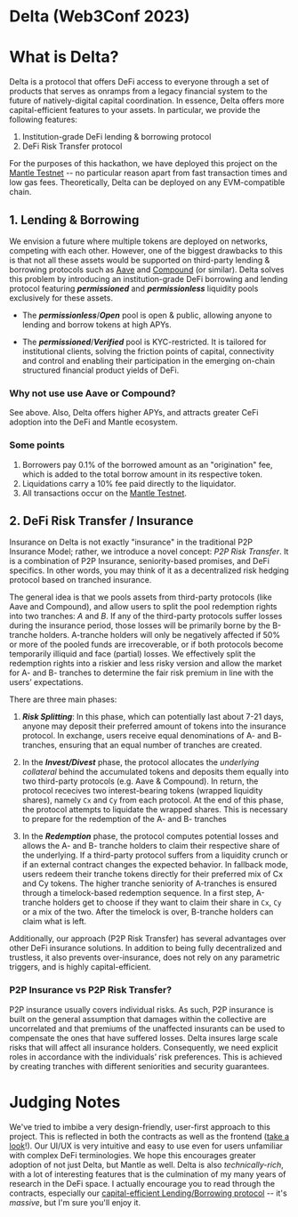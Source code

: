 # Delta (Web3Conf 2023)


# What is Delta?

Delta is a protocol that offers DeFi access to everyone through a set of products that serves as onramps from a legacy financial system to the future of natively-digital capital coordination. In essence, Delta offers more capital-efficient features to your assets. In particular, we provide the following features: 

1. Institution-grade DeFi lending & borrowing protocol
2. DeFi Risk Transfer protocol

For the purposes of this hackathon, we have deployed this project on the [Mantle Testnet](https://mantle.xyz/) -- no particular reason apart from fast transaction times and low gas fees. Theoretically, Delta can be deployed on any EVM-compatible chain.


## 1. Lending & Borrowing

We envision a future where multiple tokens are deployed on networks, competing with each other. However, one of the biggest drawbacks to this is that not all these assets would be supported on third-party lending & borrowing protocols such as [Aave](https://aave.com/) and [Compound](https://compound.finance/) (or similar). Delta solves this problem by introducing an institution-grade DeFi borrowing and lending protocol featuring ***permissioned*** and ***permissionless*** liquidity pools exclusively for these assets.

* The ***permissionless***/***Open*** pool is open & public, allowing anyone to lending and borrow tokens at high APYs.

* The ***permissioned***/***Verified*** pool is KYC-restricted. It is tailored for institutional clients, solving the friction points of capital, connectivity and control and enabling their participation in the emerging on-chain structured financial product yields of DeFi.


### Why not use use Aave or Compound? 

See above. Also, Delta offers higher APYs, and attracts greater CeFi adoption into the DeFi and Mantle ecosystem.


### Some points

1. Borrowers pay 0.1% of the borrowed amount as an "origination" fee, which is added to the total borrow amount in its respective token.
2. Liquidations carry a 10% fee paid directly to the liquidator.
3. All transactions occur on the [Mantle Testnet](https://explorer.testnet.mantle.xyz/).



## 2. DeFi Risk Transfer / Insurance


Insurance on Delta is not exactly "insurance" in the traditional P2P Insurance Model; rather, we introduce a novel concept: *P2P Risk Transfer*. It is a combination of P2P Insurance, seniority-based promises, and DeFi specifics. In other words, you may think of it as a decentralized risk hedging protocol based on tranched insurance. 

The general idea is that we pools assets from third-party protocols (like Aave and Compound), and allow users to split the pool redemption rights into two tranches: *A* and *B*. If any of the third-party protocols suffer losses during the insurance period, those losses will be primarily borne by the B-tranche holders. A-tranche holders will only be negatively affected if 50% or more of the pooled funds are irrecoverable, or if both protocols become temporarily illiquid and face (partial) losses. We effectively split the redemption rights into a riskier and less risky version and allow the market for A- and B- tranches to determine the fair risk premium in line with the users’ expectations.


There are three main phases:

1. ***Risk Splitting***: In this phase, which can potentially last about 7-21 days, anyone may deposit their preferred amount of tokens into the insurance protocol. In exchange, users receive equal denominations of A- and B- tranches, ensuring that an equal number of tranches are created. 

2. In the ***Invest/Divest*** phase, the protocol allocates the *underlying collateral* behind the accumulated tokens and deposits them equally into two third-party protocols (e.g. Aave & Compound). In return, the protocol rececives two interest-bearing tokens (wrapped liquidity shares), namely `Cx` and `Cy` from each protocol. At the end of this phase, the protocol attempts to liquidate the wrapped shares. This is necessary to prepare for the redemption of the A- and B- tranches

3. In the ***Redemption*** phase, the protocol computes potential losses and allows the A- and B- tranche holders to claim their respective share of the underlying. If a third-party protocol suffers from a liquidity crunch or if an external contract changes the expected behavior. In fallback mode, users redeem their tranche tokens directly for their preferred mix of Cx and Cy tokens. The higher tranche seniority of A-tranches is ensured through a timelock-based redemption sequence. In a first step, A-tranche holders get to choose if they want to claim their share in `Cx`, `Cy` or a mix of the two. After the timelock is over, B-tranche holders can claim what is left.


Additionally, our approach (P2P Risk Transfer) has several advantages over other DeFi insurance solutions. In addition to being fully decentralized and trustless, it also prevents over-insurance, does not rely on any parametric triggers, and is highly capital-efficient.


### P2P Insurance vs P2P Risk Transfer?

P2P insurance usually covers individual risks. As such, P2P insurance is built on the general assumption that damages within the collective are uncorrelated and that premiums of the unaffected insurants can be used to compensate the ones that have suffered losses. Delta insures large scale risks that will affect all insurance holders. Consequently, we need explicit roles in accordance with the individuals’ risk preferences. This is achieved by creating tranches with different seniorities and security guarantees. 



# Judging Notes

We've tried to imbibe a very design-friendly, user-first approach to this project. This is reflected in both the contracts as well as the frontend ([take a look](https://delta-mantle.vercel.app/)!). Our UI/UX is very intuitive and easy to use even for users unfamiliar with complex DeFi terminologies. We hope this encourages greater adoption of not just Delta, but Mantle as well. Delta is also *technically-rich*, with a lot of interesting features that is the culmination of my many years of research in the DeFi space. I actually encourage you to read through the contracts, especially our [capital-efficient Lending/Borrowing protocol](https://github.com/nilernts/delta/blob/dev/contracts/contracts/DeltaOpen.sol) -- it's *massive*, but I'm sure you'll enjoy it.
